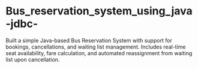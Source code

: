 # Bus_reservation_system_using_java-jdbc-
Built a simple Java-based Bus Reservation System with support for bookings, cancellations, and waiting list management. Includes real-time seat availability, fare calculation, and automated reassignment from waiting list upon cancellation.
